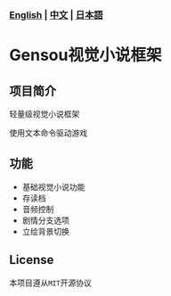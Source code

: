 ### **[English](../README.md)** | **[中文](README_ZH.md)** | **[日本語](README_JA.md)**   
  
# Gensou视觉小说框架  
  
## 项目简介  
  
轻量级视觉小说框架

使用文本命令驱动游戏
  
## 功能  
  
- 基础视觉小说功能
- 存读档
- 音频控制
- 剧情分支选项
- 立绘背景切换

## License  
  
本项目遵从`MIT`开源协议